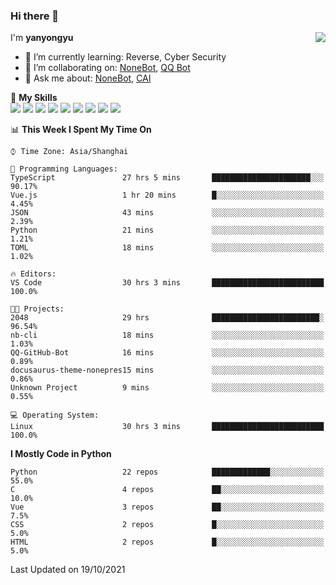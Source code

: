 ### Hi there 👋

<a href="#">
  <img align="right" src="https://github-readme-stats.vercel.app/api?username=yanyongyu&count_private=true&show_icons=true&bg_color=15,f2f7fd,E0EAFC" />
</a>

I'm **yanyongyu**

- 🌱 I’m currently learning: Reverse, Cyber Security
- 👯 I’m collaborating on: [NoneBot](https://github.com/nonebot), [QQ Bot](https://github.com/Mrs4s/go-cqhttp)
- 💬 Ask me about: [NoneBot](https://github.com/nonebot), [CAI](https://github.com/cscs181/CAI)

🌟 **My Skills**  
![](https://img.shields.io/badge/-Python-3e74a2?style=flat-square&logo=Python&logoColor=fff)
![](https://img.shields.io/badge/-Node.js-339933?style=flat-square&logo=Node.js&logoColor=fff)
![](https://img.shields.io/badge/-Vue-4fc08d?style=flat-square&logo=Vue.js&logoColor=fff)
![](https://img.shields.io/badge/-React-2d98ce?style=flat-square&logo=React&logoColor=fff)
![](https://img.shields.io/badge/-Docker-2496ED?style=flat-square&logo=Docker&logoColor=fff)
![](https://img.shields.io/badge/-Linux-000000?style=flat-square&logo=Linux&logoColor=fff)
![](https://img.shields.io/badge/-MySQL-4479A1?style=flat-square&logo=MySQL&logoColor=fff)
![](https://img.shields.io/badge/-Redis-DC382D?style=flat-square&logo=Redis&logoColor=fff)
![](https://img.shields.io/badge/-MongoDB-47A248?style=flat-square&logo=MongoDB&logoColor=fff)

<!--START_SECTION:waka-->
📊 **This Week I Spent My Time On** 

```text
⌚︎ Time Zone: Asia/Shanghai

💬 Programming Languages: 
TypeScript               27 hrs 5 mins       ██████████████████████░░░   90.17% 
Vue.js                   1 hr 20 mins        █░░░░░░░░░░░░░░░░░░░░░░░░   4.45% 
JSON                     43 mins             ░░░░░░░░░░░░░░░░░░░░░░░░░   2.39% 
Python                   21 mins             ░░░░░░░░░░░░░░░░░░░░░░░░░   1.21% 
TOML                     18 mins             ░░░░░░░░░░░░░░░░░░░░░░░░░   1.02%

🔥 Editors: 
VS Code                  30 hrs 3 mins       █████████████████████████   100.0%

🐱‍💻 Projects: 
2048                     29 hrs              ████████████████████████░   96.54% 
nb-cli                   18 mins             ░░░░░░░░░░░░░░░░░░░░░░░░░   1.03% 
QQ-GitHub-Bot            16 mins             ░░░░░░░░░░░░░░░░░░░░░░░░░   0.89% 
docusaurus-theme-nonepres15 mins             ░░░░░░░░░░░░░░░░░░░░░░░░░   0.86% 
Unknown Project          9 mins              ░░░░░░░░░░░░░░░░░░░░░░░░░   0.55%

💻 Operating System: 
Linux                    30 hrs 3 mins       █████████████████████████   100.0%

```

**I Mostly Code in Python** 

```text
Python                   22 repos            █████████████░░░░░░░░░░░░   55.0% 
C                        4 repos             ██░░░░░░░░░░░░░░░░░░░░░░░   10.0% 
Vue                      3 repos             ██░░░░░░░░░░░░░░░░░░░░░░░   7.5% 
CSS                      2 repos             █░░░░░░░░░░░░░░░░░░░░░░░░   5.0% 
HTML                     2 repos             █░░░░░░░░░░░░░░░░░░░░░░░░   5.0%

```



 Last Updated on 19/10/2021
<!--END_SECTION:waka-->
